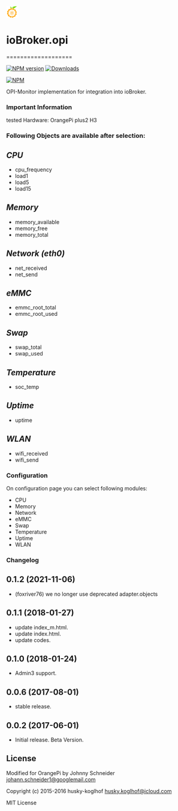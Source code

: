 ![Logo](admin/opi.png)
# ioBroker.opi
===================

[![NPM version](http://img.shields.io/npm/v/iobroker.opi.svg)](https://www.npmjs.com/package/iobroker.opi)
[![Downloads](https://img.shields.io/npm/dm/iobroker.opi.svg)](https://www.npmjs.com/package/iobroker.opi)

[![NPM](https://nodei.co/npm/iobroker.opi.png?downloads=true)](https://nodei.co/npm/iobroker.opi/)

OPI-Monitor implementation for integration into ioBroker.

### Important Information

tested Hardware: OrangePi plus2 H3


### Following Objects are available after selection:

## *CPU*
- cpu_frequency
- load1
- load5
- load15

## *Memory*
- memory_available
- memory_free
- memory_total

## *Network (eth0)*
- net_received
- net_send

## *eMMC*
- emmc_root_total
- emmc_root_used

## *Swap*
- swap_total
- swap_used

## *Temperature*
- soc_temp

## *Uptime*
- uptime

## *WLAN*
- wifi_received
- wifi_send

### Configuration
On configuration page you can select following modules:

- CPU
- Memory
- Network
- eMMC
- Swap
- Temperature
- Uptime
- WLAN

### Changelog
## 0.1.2 (2021-11-06)
* (foxriver76) we no longer use deprecated adapter.objects

## 0.1.1 (2018-01-27)
- update index_m.html.
- update index.html.
- update codes.

## 0.1.0 (2018-01-24)
- Admin3 support.

## 0.0.6 (2017-08-01)
- stable release.

## 0.0.2 (2017-06-01)
- Initial release. Beta Version.


## License
Modified for OrangePi by Johnny Schneider <johann.schneider1@googlemail.com>

Copyright (c) 2015-2016 husky-koglhof <husky.koglhof@icloud.com>

MIT License
